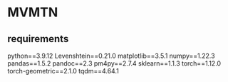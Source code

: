 # MVMTN

## requirements
python==3.9.12
Levenshtein==0.21.0
matplotlib==3.5.1
numpy==1.22.3
pandas==1.5.2
pandoc==2.3
pm4py==2.7.4
sklearn==1.1.3
torch==1.12.0
torch-geometric==2.1.0
tqdm==4.64.1

